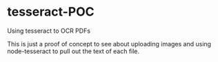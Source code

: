 # tesseract-POC
Using tesseract to OCR PDFs

This is just a proof of concept to see about uploading images and using node-tesseract to pull out the text of each file.
